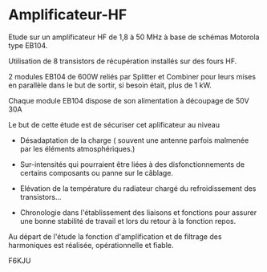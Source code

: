 # Amplificateur-HF
Etude sur un amplificateur HF de 1,8 à 50 MHz à base de schémas Motorola type EB104.

Utilisation de 8 transistors de récupération installés sur des fours HF.

2 modules EB104 de 600W reliés par Splitter et Combiner pour leurs mises en parallèle dans le but de sortir, si besoin était, plus de 1 kW.

Chaque module EB104 dispose de son alimentation à découpage de 50V 30A

Le but de cette étude est de sécuriser cet aplificateur au niveau

  - Désadaptation de la charge ( souvent une antenne parfois malmenée par les éléments atmosphériques.)
  
  - Sur-intensités qui pourraient être liées à des disfonctionnements de certains composants ou panne sur le câblage.
  
  - Elévation de la température du radiateur chargé du refroidissement des transistors...
  
  - Chronologie dans l'établissement des liaisons et fonctions pour assurer une bonne stabilité de travail et lors du retour à la fonction repos.

Au départ de l'étude la fonction d'amplification et de filtrage des harmoniques est réalisée, opérationnelle et fiable.
  
F6KJU
